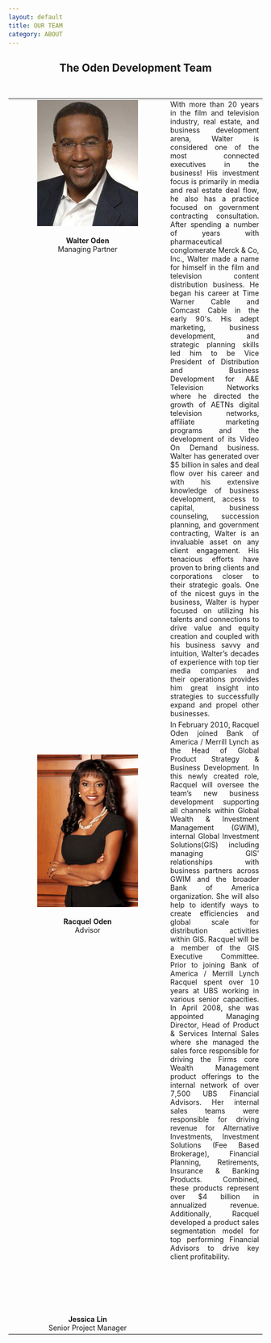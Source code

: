 ```yaml
---
layout: default
title: OUR TEAM
category: ABOUT
---
```


<center><h2>The Oden Development Team</h2></center>
<br>
<div id='bio-table'>
<table align='center'>
<tr>
<td align='center' valign='top' width='300'><img src='/assets/images/walter.jpg' width='200' />
<br>
<br><b>Walter Oden</b>
<br>Managing Partner</td>
<td><div class='bio-text' align='justify'>With more than 20 years in the film and television industry, real estate, and business development arena,
Walter is considered one of the most connected executives in the business! His investment focus is primarily in media and real estate deal flow, he also has a practice focused on government contracting consultation. After spending a number of years with pharmaceutical conglomerate Merck &amp; Co, Inc., Walter made a name for himself in the film and television content distribution business. He began his career at Time Warner Cable and Comcast Cable in the early 90's. His adept marketing, business development, and strategic planning skills led him to be Vice President of Distribution and Business Development for A&amp;E Television Networks where he directed the growth of AETNs digital television networks, affiliate marketing programs and the development of its Video On Demand business. Walter has generated over $5 billion in sales and deal flow over his career and with his extensive knowledge of business development, access to capital, business counseling, succession planning, and government contracting, Walter is an invaluable asset on any client engagement. His tenacious efforts have proven to bring clients and corporations closer to their strategic goals. One of the nicest guys in the business, Walter is hyper focused on utilizing his talents and connections to drive value and equity creation and coupled with his business savvy and intuition, Walter’s decades of experience with top tier media companies and their operations provides him great insight into strategies to successfully expand
and propel other businesses.</div></td>
</tr>
<tr>
<td align='center' valign='top' width='300'><br><br><br><br><img src='/assets/images/racquel.jpg' width='200'>
<br>
<br><b>Racquel Oden</b>
<br>Advisor</td>
<td><div class='bio-text' align='justify'>In February 2010, Racquel Oden joined Bank of America / Merrill Lynch as the Head of Global Product Strategy &amp; Business Development. In this newly created role, Racquel will oversee the team’s new business development supporting all channels within Global Wealth &amp; Investment Management  (GWIM), internal Global Investment Solutions(GIS) including managing GIS’ relationships with business partners across GWIM and the broader Bank of America organization.  She will also help to identify ways to create efficiencies and global scale for distribution activities within GIS. Racquel will be a member of the GIS Executive Committee. Prior to joining Bank of America / Merrill Lynch Racquel spent  over 10 years at UBS working in various senior capacities.  In April 2008, she was appointed Managing Director, Head of Product &amp; Services Internal Sales where she managed the sales force responsible for driving the Firms core Wealth Management product offerings to the internal network of over 7,500 UBS Financial Advisors.  Her internal sales teams were responsible for driving revenue for Alternative Investments, Investment Solutions (Fee Based Brokerage), Financial Planning, Retirements, Insurance &amp; Banking Products.  Combined, these  products represent over $4 billion in annualized revenue.  Additionally, Racquel developed a product sales segmentation model for top performing Financial Advisors to drive key client profitability.</div></td></tr>
<tr>
<td align='center' valign='top' width='300'><br><br><br><br>
<br>
<br><b>Jessica Lin</b>
<br>Senior Project Manager</td>
<td><div class='bio-text' align='justify'></div></td></tr>
</table><br><br>
</div>